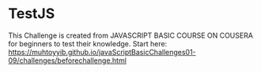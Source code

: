 # TestJS

This Challenge is created from JAVASCRIPT BASIC COURSE ON COUSERA for beginners to test their knowledge. Start here: https://muhtoyyib.github.io/javaScriptBasicChallenges01-09/challenges/beforechallenge.html
